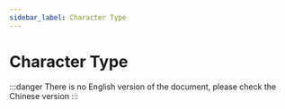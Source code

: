 ```yaml
---
sidebar_label: Character Type
---
```


# Character Type

:::danger
There is no English version of the document, please check the Chinese version
:::
